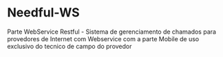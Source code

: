 # Needful-WS
Parte WebService Restful - Sistema de gerenciamento de chamados para provedores de Internet com Webservice com a parte Mobile de uso exclusivo do tecnico de campo do provedor  
